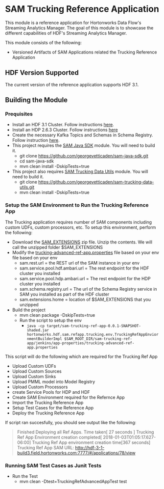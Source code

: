 # SAM Trucking Reference Application

This module is a reference application for Hortonworks Data Flow's Streaming Analytics Manager. The goal of this module is to showcase the different capabilities of HDF's Streaming Analytics Manager.

This module consists of the following:

* Versioned Artifacts of SAM Applications related the Trucking Reference Application

## HDF Version Supported
The current version of the reference application supports HDF 3.1. 


## Building the Module

### Prequisites

* Install an HDF 3.1 Cluster. Follow instructions [here](https://docs.hortonworks.com/HDPDocuments/HDF3/HDF-3.0.2/bk_installing-hdf/content/ch_install-ambari.html). 
* Install an HDP 2.6.3 Cluster. Follow instructions [here](https://docs.hortonworks.com/HDPDocuments/Ambari-2.6.0.0/bk_ambari-installation/content/ch_Getting_Ready.html)
* Create the necessary Kafka Topics and Schemas in Schema Registry. Follow instruction [here](https://docs.hortonworks.com/HDPDocuments/HDF3/HDF-3.0.2/bk_getting-started-with-stream-analytics/content/ch_prepare-your-environment.html#d6e97). 
* This project requires the [SAM Java SDK](https://github.com/georgevetticaden/sam-java-sdk) module. You will need to build it.
	* git clone https://github.com/georgevetticaden/sam-java-sdk.git
	* cd sam-java-sdk
	* mvn clean install -DskipTests=true
* This project also requires [SAM Trucking Data Utils](https://github.com/georgevetticaden/sam-trucking-data-utils) module. You will need to build it. 
	* git clone https://github.com/georgevetticaden/sam-trucking-data-utils.git
	* mvn clean install -DskipTests=true

### Setup the SAM Environment to Run the Trucking Reference App

The Trucking application requires number of SAM components including custom UDFs, custom processors, etc. To setup this environment, perform the following:

* Download the [SAM_EXTENSIONS](https://drive.google.com/file/d/1CNYcfT0yoBHbsjziikzO_W2lN3Lrtas3/view) zip file. Unzip the contents. We will call the unzipped folder $SAM_EXTENSIONS
* Modify the [trucking-advanced-ref-app.properties](https://github.com/georgevetticaden/sam-trucking-ref-app/blob/master/jenkins/app-properties/trucking-advanced-ref-app.properties) file based on your env file based on your env
	* sam.rest.url = the REST url of the SAM instance in your env
	* sam.service.pool.hdf.ambari.url = The rest endpoint for the HDF cluster you installed
	* sam.service.pool.hdp.ambari.url = The rest endpoint for the HDP cluster you installed
	* sam.schema.registry.url = The url of the Schema Registry service in SAM you installed as part of the HDF cluster
	* sam.extensions.home = location of $SAM_EXTENSIONS that you unzipped
* Build the project
	* mvn clean package -DskipTests=true
	* Run the script to setup the env
		* `java -cp target/sam-trucking-ref-app-0.0.1-SNAPSHOT-shaded.jar  hortonworks.hdf.sam.refapp.trucking.env.TruckingRefAppEnviornmentBuilderImpl $SAM_ROOT_DIR/sam-trucking-ref-app/jenkins/app-properties/trucking-advanced-ref-app.properties`
	
This script will do the following which are required for the Trucking Ref App

* Upload Custom UDFs 
* Upload Custom Sources
* Upload Custom Sinks
* Upload PMML model into Model Registry
* Upload Custom Processors
* create Service Pools for HDP and HDF
* Create SAM Environment required for the Refernce App
* Import the Trucking Reference App
* Setup Test Cases for the Reference App
* Deploy the Trucking Reference App

If script ran succesfully, you should see output like the following:
> Finished Deploying all Ref Apps. Time taken[ 27 seconds ]
Trucking Ref App Environment creation completed[ 2018-01-03T01:05:17.627-06:00]
Trucking Ref App environment creation time[367 seconds]
Trucking Ref App SAM URL: http://hdf-3-1-build3.field.hortonworks.com:7777/#/applications/78/view


### Running SAM Test Cases as Junit Tests

* Run the Test
	* mvn clean -Dtest=TruckingRefAdvancedAppTest test
	
	

	

	

	


